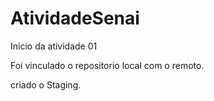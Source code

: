 # AtividadeSenai

Inicio da atividade 01


Foi vinculado o repositorio local com o remoto.

criado o Staging.



